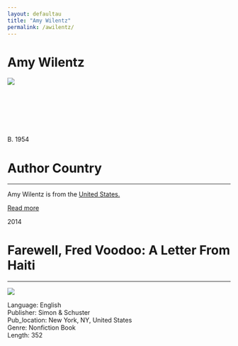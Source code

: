 ```yaml
---
layout: defaultau
title: "Amy Wilentz"
permalink: /awilentz/
---
```

<!-- partial:index.partial.html -->
<div class="content">
    <h1>Amy Wilentz</h1>
    <div class="quote">
        <div><img src="https://static01.nyt.com/images/2006/09/03/books/wile190.jpg?quality=75&auto=webp&disable=upscale" class="logo"></div>
    </div>
    <div class="timeline">
        <div style="padding-bottom:100px;"></div>
        <div class="block">
            <div class="date right"><p class="right">B. 1954</p></div>
            <div class="dot"></div>
            <div class="left first">
            <div class="author_country">
                <h1>Author Country</h1><hr>
          <div class="aclocation">  <p>Amy Wilentz is from the <a href="http://localhost:4000/1">United States.</a></p></div>
                <div class="acreadmore"> <a href="https://en.wikipedia.org/wiki/Amy_Wilentz" target="_blank">Read more</a></div>
            </div>
            </div>
        </div>
        <div class="block">
            <div class="date left"><p class="left">2014</p></div>
            <div class="dot"></div>
            <div class="right">
                <h1>Farewell, Fred Voodoo: A Letter From Haiti</h1><hr>
                <p><img src="https://m.media-amazon.com/images/I/41o9lK3l7ML._SX326_BO1,204,203,200_.jpg"></p>
                <p>
                Language: English<br/>
                Publisher: Simon & Schuster<br/>
                Pub_location: New York, NY, United States<br/>
                Genre: Nonfiction Book<br/>
                Length: 352<br/>                   </p>
            </div>
        </div>
